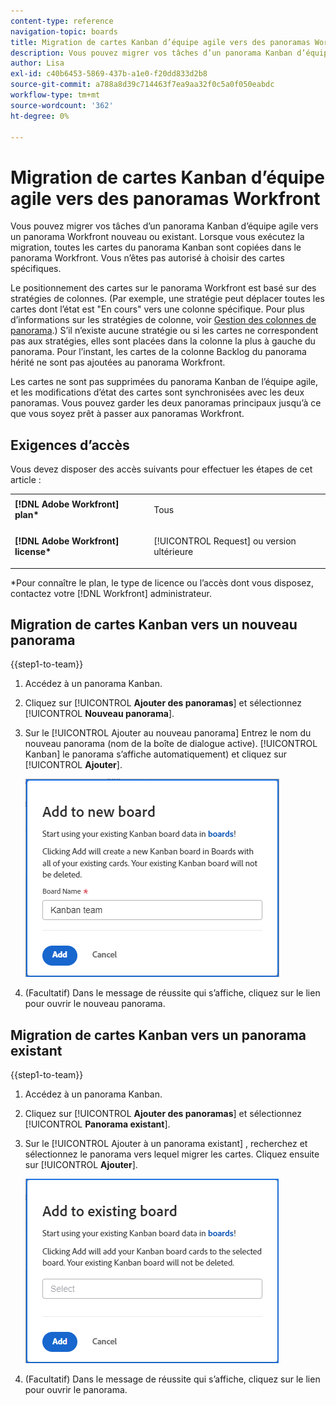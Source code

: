 ```yaml
---
content-type: reference
navigation-topic: boards
title: Migration de cartes Kanban d’équipe agile vers des panoramas Workfront
description: Vous pouvez migrer vos tâches d’un panorama Kanban d’équipe agile vers un panorama Workfront nouveau ou existant.
author: Lisa
exl-id: c40b6453-5869-437b-a1e0-f20dd833d2b8
source-git-commit: a788a8d39c714463f7ea9aa32f0c5a0f050eabdc
workflow-type: tm+mt
source-wordcount: '362'
ht-degree: 0%

---
```


# Migration de cartes Kanban d’équipe agile vers des panoramas Workfront

Vous pouvez migrer vos tâches d’un panorama Kanban d’équipe agile vers un panorama Workfront nouveau ou existant. Lorsque vous exécutez la migration, toutes les cartes du panorama Kanban sont copiées dans le panorama Workfront. Vous n’êtes pas autorisé à choisir des cartes spécifiques.

Le positionnement des cartes sur le panorama Workfront est basé sur des stratégies de colonnes. (Par exemple, une stratégie peut déplacer toutes les cartes dont l’état est &quot;En cours&quot; vers une colonne spécifique. Pour plus d’informations sur les stratégies de colonne, voir [Gestion des colonnes de panorama](/help/quicksilver/agile/get-started-with-boards/manage-board-columns.md).) S’il n’existe aucune stratégie ou si les cartes ne correspondent pas aux stratégies, elles sont placées dans la colonne la plus à gauche du panorama. Pour l’instant, les cartes de la colonne Backlog du panorama hérité ne sont pas ajoutées au panorama Workfront.

Les cartes ne sont pas supprimées du panorama Kanban de l’équipe agile, et les modifications d’état des cartes sont synchronisées avec les deux panoramas. Vous pouvez garder les deux panoramas principaux jusqu’à ce que vous soyez prêt à passer aux panoramas Workfront.

## Exigences d’accès

Vous devez disposer des accès suivants pour effectuer les étapes de cet article :

<table style="table-layout:auto">
 <col>
 </col>
 <col>
 </col>
 <tbody>
  <tr>
   <td role="rowheader"><strong>[!DNL Adobe Workfront] plan*</strong></td>
   <td> <p>Tous</p> </td>
  </tr>
  <tr>
   <td role="rowheader"><strong>[!DNL Adobe Workfront] license*</strong></td>
   <td> <p>[!UICONTROL Request] ou version ultérieure</p> </td>
  </tr>
 </tbody>
</table>

&#42;Pour connaître le plan, le type de licence ou l’accès dont vous disposez, contactez votre [!DNL Workfront] administrateur.

## Migration de cartes Kanban vers un nouveau panorama

{{step1-to-team}}

1. Accédez à un panorama Kanban.
1. Cliquez sur [!UICONTROL **Ajouter des panoramas**] et sélectionnez [!UICONTROL **Nouveau panorama**].
1. Sur le [!UICONTROL Ajouter au nouveau panorama] Entrez le nom du nouveau panorama (nom de la boîte de dialogue active). [!UICONTROL Kanban] le panorama s’affiche automatiquement) et cliquez sur [!UICONTROL **Ajouter**].

   ![Ajout de cartes Kanban à un nouveau panorama](assets/add-kanban-cards-to-new-board-dialog.png)

1. (Facultatif) Dans le message de réussite qui s’affiche, cliquez sur le lien pour ouvrir le nouveau panorama.

## Migration de cartes Kanban vers un panorama existant

{{step1-to-team}}

1. Accédez à un panorama Kanban.
1. Cliquez sur [!UICONTROL **Ajouter des panoramas**] et sélectionnez [!UICONTROL **Panorama existant**].
1. Sur le [!UICONTROL Ajouter à un panorama existant] , recherchez et sélectionnez le panorama vers lequel migrer les cartes. Cliquez ensuite sur [!UICONTROL **Ajouter**].

   ![Ajout de cartes Kanban à un panorama existant](assets/add-kanban-cards-to-existing-board-dialog.png)

1. (Facultatif) Dans le message de réussite qui s’affiche, cliquez sur le lien pour ouvrir le panorama.
